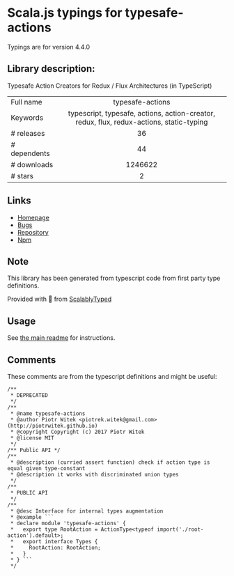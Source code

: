 
# Scala.js typings for typesafe-actions

Typings are for version 4.4.0

## Library description:
Typesafe Action Creators for Redux / Flux Architectures (in TypeScript)

|                    |                 |
| ------------------ | :-------------: |
| Full name          | typesafe-actions |
| Keywords           | typescript, typesafe, actions, action-creator, redux, flux, redux-actions, static-typing |
| # releases         | 36 |
| # dependents       | 44 |
| # downloads        | 1246622 |
| # stars            | 2 |

## Links
- [Homepage](https://github.com/piotrwitek/typesafe-actions)
- [Bugs](https://github.com/piotrwitek/typesafe-actions/issues)
- [Repository](https://github.com/piotrwitek/typesafe-actions)
- [Npm](https://www.npmjs.com/package/typesafe-actions)
    


## Note
This library has been generated from typescript code from first party type definitions.

Provided with :purple_heart: from [ScalablyTyped](https://github.com/oyvindberg/ScalablyTyped)

## Usage
See [the main readme](../../readme.md) for instructions.

## Comments

These comments are from the typescript definitions and might be useful:
```
/**
 * DEPRECATED
 */
/**
 * @name typesafe-actions
 * @author Piotr Witek <piotrek.witek@gmail.com> (http://piotrwitek.github.io)
 * @copyright Copyright (c) 2017 Piotr Witek
 * @license MIT
 */
/** Public API */
/**
 * @description (curried assert function) check if action type is equal given type-constant
 * @description it works with discriminated union types
 */
/**
 * PUBLIC API
 */
/**
 * @desc Interface for internal types augmentation
 * @example ```
 * declare module 'typesafe-actions' {
 *   export type RootAction = ActionType<typeof import('./root-action').default>;
 *   export interface Types {
 *     RootAction: RootAction;
 *   }
 * } ```
 */

```

